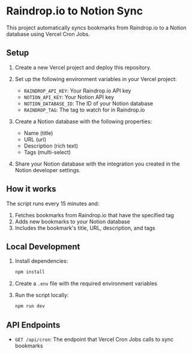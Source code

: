 # Raindrop.io to Notion Sync

This project automatically syncs bookmarks from Raindrop.io to a Notion database using Vercel Cron Jobs.

## Setup

1. Create a new Vercel project and deploy this repository.

2. Set up the following environment variables in your Vercel project:

   - `RAINDROP_API_KEY`: Your Raindrop.io API key
   - `NOTION_API_KEY`: Your Notion API key
   - `NOTION_DATABASE_ID`: The ID of your Notion database
   - `RAINDROP_TAG`: The tag to watch for in Raindrop.io

3. Create a Notion database with the following properties:

   - Name (title)
   - URL (url)
   - Description (rich text)
   - Tags (multi-select)

4. Share your Notion database with the integration you created in the Notion developer settings.

## How it works

The script runs every 15 minutes and:

1. Fetches bookmarks from Raindrop.io that have the specified tag
2. Adds new bookmarks to your Notion database
3. Includes the bookmark's title, URL, description, and tags

## Local Development

1. Install dependencies:

   ```bash
   npm install
   ```

2. Create a `.env` file with the required environment variables

3. Run the script locally:
   ```bash
   npm run dev
   ```

## API Endpoints

- `GET /api/cron`: The endpoint that Vercel Cron Jobs calls to sync bookmarks
